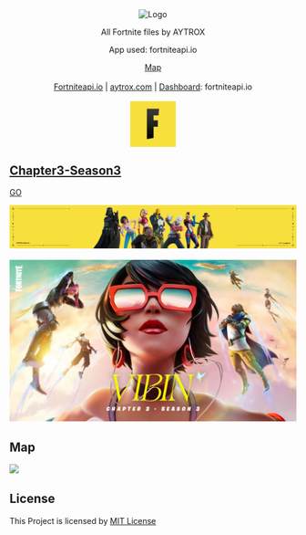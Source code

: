 <!-- Copyright AYTROX © 2022 -->

<!--  PROJECT LOGO -->

<p align="center">
  <img align="center" src="https://aytrox.com/fortnite/images/Logo_White.png" alt="Logo" width="315" height="90">
  <p>
  <p align="center">All Fortnite files by AYTROX</p>
  <p align="center">App used: fortniteapi.io</p>
  <p align="center">
  <a href="#map">
    <p align="center">Map
  </a>
  <br>
  <br>
  <a href="https://fortniteapi.io">Fortniteapi.io</a> | 
  <a href="https://aytrox.com">aytrox.com</a> | 
  <a href="https://dashboard.fortniteapi.io/">Dashboard</a>: fortniteapi.io
  <br>
  <br>
  <a href="https://dsc.gg/AYTROX">
  <img align="center" src="https://raw.githubusercontent.com/AYTROX-OFFICIEL/fortnite-files/main/Chapter3-season3/images/21BR_KeyArt_Twitch_Twitch_Profile.jpg" alt="Logo" width="80" height="80"
       </a>
  </p>

  
  <!--  Chapter3  -->
  <!--  Season3  -->
  ## Chapter3-Season3
  
  <a href="https://github.com/AYTROX-OFFICIEL/fortnite-files/tree/main/Chapter3-season3">GO</a>
  <p align="center">
    <a href="https://github.com/AYTROX-OFFICIEL/fortnite-files/tree/main/Chapter3-season3">
    <img src="https://raw.githubusercontent.com/AYTROX-OFFICIEL/fortnite-files/main/Chapter3-season3/images/21BR_KeyArt_Twitch_Game_Page_Cover_1200x180.jpg">
      <br>
      <br>
      <img src="https://raw.githubusercontent.com/AYTROX-OFFICIEL/fortnite-files/main/Chapter3-season3/images/21BR_Vibing_KeyArtSocial_Social.jpg">
    </a>
    </p>
    
  <!--  Map  -->
    
   ## Map
    
   <a href="https://raw.githubusercontent.com/AYTROX-OFFICIEL/fortnite-files/main/Chapter3-season3/map/map-Poi.png" target="_blank">
      <img src="https://github.com/AYTROX-OFFICIEL/fortnite-files/blob/main/Chapter3-season3/map/Apollo_Terrain_Minimap_21.png?raw=true">
  </a>

  <!--  LICENSE  -->
  ## License

This Project is licensed by [MIT License](https://github.com/AYTROX-OFFICIEL/fortnite-files/blob/main/LICENSE)
